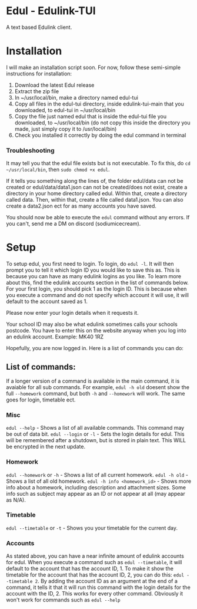 # Edul - Edulink-TUI 
A text based Edulink client.

# Installation

I will make an installation script soon. For now, follow these semi-simple instructions for installation:

1. Download the latest Edul release
2. Extract the zip file
3. In ~/usr/local/bin, make a directory named edul-tui
4. Copy all files in the edul-tui directory, inside edulink-tui-main that you downloaded, to edul-tui in ~/usr/local/bin
5. Copy the file just named edul that is inside the edul-tui file you downloaded, to ~/usr/local/bin (do not copy this inside the directory you made, just simply copy it to /usr/local/bin)
6. Check you installed it correctly by doing the edul command in terminal

### Troubleshooting

It may tell you that the edul file exists but is not executable. To fix this, do `cd ~/usr/local/bin`, then `sudo chmod +x edul`.

If it tells you something along the lines of, the folder edul/data can not be created or edul/data/data1.json can not be created/does not exist, create a directory in your home directory called edul. Within that, create a directory called data. Then, within that, create a file called data1.json. You can also create a data2.json ect for as many accounts you have saved.

You should now be able to execute the `edul` command without any errors. If you can't, send me a DM on discord (sodiumicecream).

# Setup

To setup edul, you first need to login. To login, do `edul -l`. It will then prompt you to tell it which login ID you would like to save this as. This is because you can have as many edulink logins as you like. To learn more about this, find the edulink accounts section in the list of commands below.
For your first login, you should pick 1 as the login ID. This is because when you execute a command and do not specify which account it will use, it will default to the account saved as 1. 

Please now enter your login details when it requests it.

Your school ID may also be what edulink sometimes calls your schools postcode. You have to enter this on the website anyway when you log into an edulink account. Example: MK40 1RZ

Hopefully, you are now logged in. Here is a list of commands you can do:


## List of commands:

If a longer version of a command is available in the main command, it is avaiable for all sub commands. For example, `edul -h old` doesent show the full `--homework` command, but both `-h` and `--homework` will work. The same goes for login, timetable ect.

### Misc

`edul --help` -  Shows a list of all available commands. This command may be out of data bit.
`edul --login` or `-l`  -  Sets the login details for edul. This will be remembered after a shutdown, but is stored in plain text. This WILL be encrypted in the next update.

### Homework

`edul --homework` or `-h`  -  Shows a list of all current homework.
`edul -h old`  -  Shows a list of all old homework.
`edul -h info <homework_id>`  -  Shows more info about a homework, including description and attachment sizes. Some info such as subject may appear as an ID or not appear at all (may appear as N/A).

### Timetable

`edul --timetable` or `-t`  -  Shows you your timetable for the current day.

### Accounts

As stated above, you can have a near infinite amount of edulink accounts for edul. When you execute a command such as `edul --timetable`, it will default to the account that has the account ID, 1. To make it show the timetable for the account that has the account ID, 2, you can do this: `edul --timetable 2`. By adding the account ID as an argument at the end of a command, it tells it that it will run this command with the login details for the account with the ID, 2. This works for every other command. Obviously it won't work for commands such as `edul --help`
